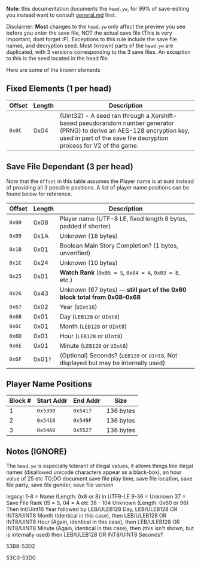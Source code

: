 **Note**: this documentation documents the `head.yw`, for 99% of save-editing you instead want to consult [general.md](https://github.com/n123git/YWSaveEditor/blob/main/docs/general.md) first. 

Disclaimer: **Most** changes to the `head.yw` only affect the preview you see before you enter the save file, NOT the actual save file (This is very important, dont forget :P). Exceptions to this rule include the save file names, and decryption seed.
Most (known) parts of the `head.yw` are duplicated, with 3 versions corresponding to the 3 save files. An exception to this is the seed located in the head file.

Here are some of the known elements


## Fixed Elements (1 per head)

| Offset | Length  | Description                                                                          |
| ------ | ------- | ------------------------------------------------------------------------------------ |
| `0x0C` | 0x04    | (Uint32) - A seed ran through a Xorshift-based pseudorandom number generator (PRNG) to derive an AES-128 encryption key, used in part of the save file decryption process for V2 of the game. |


## Save File Dependant (3 per head)
Note that the `Offset` in this table assumes the Player name is at `0x00` instead of providing all 3 possible positions. A list of player name positions can be found below for reference.

| Offset | Length  | Description                                                                          |
| ------ | ------- | ------------------------------------------------------------------------------------ |
| `0x00` | 0x08    | Player name (UTF-8 LE, fixed length 8 bytes, padded if shorter)                      |
| `0x09` | 0x1A    | Unknown (18 bytes)                                                                   |
| `0x1B` | 0x01    | Boolean Main Story Completion? (1 bytes, unverified)                                 |
| `0x1C` | 0x24    | Unknown (10 bytes)                                                                   |
| `0x25` | 0x01    | **Watch Rank** (`0x05 = S`, `0x04 = A`, `0x03 = B`, etc.)                            |
| `0x26` | 0x43    | Unknown (67 bytes) — **still part of the 0x60 block total from 0x08–0x68**           |
| `0x67` | 0x02    | Year (`UInt16`)                                                                      |
| `0x6B` | 0x01    | Day (`LEB128` or `UInt8`)                                                            |
| `0x6C` | 0x01    | Month (`LEB128` or `UInt8`)                                                          |
| `0x6D` | 0x01    | Hour (`LEB128` or `UInt8`)                                                           |
| `0x6E` | 0x01    | Minute (`LEB128` or `UInt8`)                                                         |
| `0x6F` | 0x01`?` | (Optional) Seconds? (`LEB128` or `UInt8`, Not displayed but may be internally used)  |

## Player Name Positions


| Block # | Start Addr | End Addr | Size      |
| ------- | ---------- | -------- | --------- |
| 1       | `0x5390`   | `0x5417` | 136 bytes |
| 2       | `0x5418`   | `0x549F` | 136 bytes |
| 3       | `0x54A0`   | `0x5527` | 136 bytes |

## Notes (IGNORE)
The `head.yw` is especially tolerant of illegal values, it allows things like illegal names (disallowed unicode characters appear as a black-box), an hour value of 25 etc
TO;DO document save file play time, save file location, save file party, save file gender, save file version

legacy:
1-8 = Name (Length: 0x8 or 8) in UTF8-LE
9-36 = Unknown
37 = Save File Rank 05 = S, 04 = A etc
38 - 104 Unknown (Length: 0x60 or 96)
Then Int/Uint16 Year followed by LEB/ULEB128 Day, LEB/ULEB128 OR INT8/UINT8 Month (Identical in this case), then LEB/ULEB128 OR INT8/UINT8 Hour (Again, identical in this case), then LEB/ULEB128 OR INT8/UINT8 Minute (Again, identical in this case), then (this isn't shown, but is internally used) then LEB/ULEB128 OR INT8/UINT8 Seconds?

53B8-53D2

53C0-53D0
